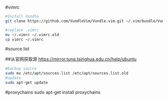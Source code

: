 #vimrc

```bash
#Install Vundle
git clone https://github.com/VundleVim/Vundle.vim.git ~/.vim/bundle/Vundle.vim

#replace .vimrc
mv ~/.vimrc ~/.vimrc.old
cp vimrc ~/.vimrc
 ```

#source list

##从官网获取源
<https://mirror.tuna.tsinghua.edu.cn/help/ubuntu>
```bash
#backup source
sudo mv /etc/apt/sources.list /etc/apt/sources.list.old
#update
sudo apt-get update
```

#proxychains
sudo apt-get install proxychains
